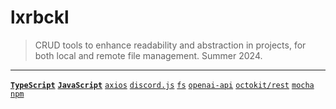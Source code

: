 # lxrbckl
> CRUD tools to enhance readability and abstraction in projects, for both local and remote file management. Summer 2024.

---

[**`TypeScript`**]()
[**`JavaScript`**]()
[`axios`]()
[`discord.js`]()
[`fs`]()
[`openai-api`]()
[`octokit/rest`]()
[`mocha`]()
[`npm`]()

# 
